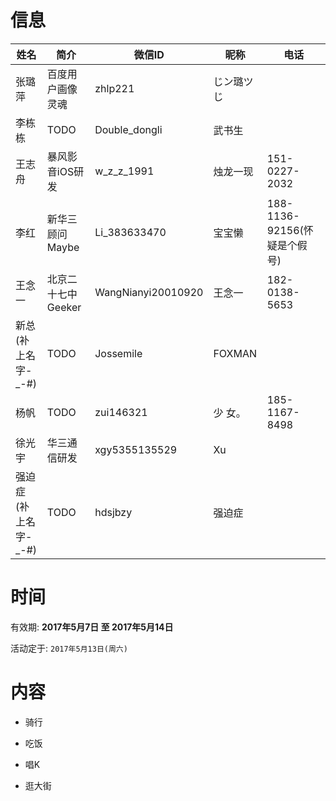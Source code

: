 # 信息

|姓名|简介|微信ID|昵称|电话|
|---|---|---|---|---|
|张璐萍|百度用户画像灵魂|zhlp221|じン璐ツじ|
|李栋栋|TODO|Double_dongli|武书生|
|王志舟|暴风影音iOS研发|w_z_z_1991|烛龙一现|151-0227-2032
|李红|新华三顾问Maybe|Li_383633470|宝宝懒|188-1136-92156(怀疑是个假号)
|王念一|北京二十七中Geeker|WangNianyi20010920|王念一|182-0138-5653
|新总(补上名字-_-#)|TODO|Jossemile|FOXMAN|
|杨帆|TODO|zui146321|少  女。|185-1167-8498
|徐光宇|华三通信研发|xgy5355135529|Xu|
|强迫症(补上名字-_-#)|TODO|hdsjbzy|强迫症|


# 时间

有效期: **2017年5月7日 至 2017年5月14日**

活动定于: `2017年5月13日(周六)`


# 内容

- 骑行

- 吃饭

- 唱K

- 逛大街









